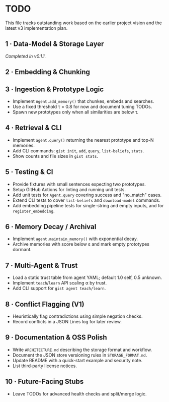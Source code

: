 # TODO

This file tracks outstanding work based on the earlier project vision and the latest v3 implementation plan.

## 1 · Data-Model & Storage Layer
_Completed in v0.1.1._

## 2 · Embedding & Chunking

## 3 · Ingestion & Prototype Logic
- Implement `Agent.add_memory()` that chunkes, embeds and searches.
- Use a fixed threshold τ = 0.8 for now and document tuning TODOs.
- Spawn new prototypes only when all similarities are below τ.

## 4 · Retrieval & CLI
- Implement `agent.query()` returning the nearest prototype and top-N memories.
- Add CLI commands: `gist init`, `add`, `query`, `list-beliefs`, `stats`.
- Show counts and file sizes in `gist stats`.

## 5 · Testing & CI
- Provide fixtures with small sentences expecting two prototypes.
- Setup GitHub Actions for linting and running unit tests.
- Add unit tests for `Agent.query` covering success and "no_match" cases.
- Extend CLI tests to cover `list-beliefs` and `download-model` commands.
- Add embedding pipeline tests for single-string and empty inputs, and for `register_embedding`.

## 6 · Memory Decay / Archival
- Implement `agent.maintain_memory()` with exponential decay.
- Archive memories with score below ε and mark empty prototypes dormant.

## 7 · Multi-Agent & Trust
- Load a static trust table from agent YAML; default 1.0 self, 0.5 unknown.
- Implement `teach`/`learn` API scaling α by trust.
- Add CLI support for `gist agent teach/learn`.

## 8 · Conflict Flagging (V1)
- Heuristically flag contradictions using simple negation checks.
- Record conflicts in a JSON Lines log for later review.

## 9 · Documentation & OSS Polish
- Write `ARCHITECTURE.md` describing the storage format and workflow.
- Document the JSON store versioning rules in `STORAGE_FORMAT.md`.
- Update README with a quick-start example and security note.
- List third‑party license notices.

## 10 · Future-Facing Stubs
- Leave TODOs for advanced health checks and split/merge logic.
